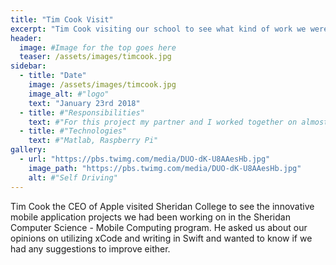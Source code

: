 ```yaml
---
title: "Tim Cook Visit"
excerpt: "Tim Cook visiting our school to see what kind of work we were doing with iOS and mobile computing."
header:
  image: #Image for the top goes here
  teaser: /assets/images/timcook.jpg
sidebar:
  - title: "Date"
    image: /assets/images/timcook.jpg
    image_alt: #"logo"
    text: "January 23rd 2018"
  - title: #"Responsibilities"
    text: #"For this project my partner and I worked together on almost all tasks. This included gathering the images for training, training the model, and programming the car to actually drive/stop."
  - title: #"Technologies"
    text: #"Matlab, Raspberry Pi"
gallery:
  - url: "https://pbs.twimg.com/media/DUO-dK-U8AAesHb.jpg"
    image_path: "https://pbs.twimg.com/media/DUO-dK-U8AAesHb.jpg"
    alt: #"Self Driving"
---
```


Tim Cook the CEO of Apple visited Sheridan College to see the innovative mobile application projects we had been working on in the Sheridan Computer Science - Mobile Computing program. He asked us about our opinions on utilizing xCode and writing in Swift and wanted to know if we had any suggestions to improve either.
